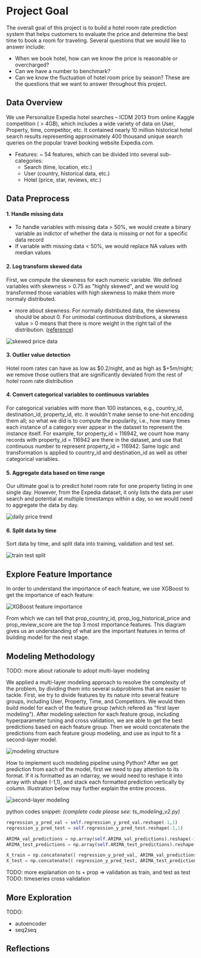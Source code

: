 # Project Goal

The overall goal of this project is to build a hotel room rate prediction system that helps customers to evaluate the price and determine the best time to book a room for traveling. Several questions that we would like to answer include:
* When we book hotel, how can we know the price is reasonable or overcharged? 
* Can we have a number to benchmark?
* Can we know the fluctuation of hotel room price by season?
These are the questions that we want to answer throughout this project.


## Data Overview

We use Personalize Expedia hotel searches – ICDM 2013 from online Kaggle competition ( > 4GB), which includes a wide variety of data on User, Property, time, competitor, etc. It contained nearly 10 million historical hotel search results representing approximately 400 thousand unique search queries on the popular travel booking website Expedia.com. 
* Features: ~ 54 features, which can be divided into several sub-categories:
    * Search (time, location, etc.) 
    * User (country, historical data, etc.) 
    * Hotel (price, star, reviews, etc.)


## Data Preprocess

#### 1. Handle missing data
* To handle variables with missing data > 50%, we would create a binary variable as indictor of whether the data is missing or not for a specific data record 
* If variable with missing data < 50%, we would replace NA values with median values
    
    
#### 2. Log transform skewed data

First, we compute the skewness for each numeric variable. We defined variables with skewness > 0.75 as "highly skewed", and we would log transformed those variables with high skewness to make them more normaly distributed. 
   * more about skewness: For normally distributed data, the skewness should be about 0. For unimodal continuous distributions, a skewness value > 0 means that there is more weight in the right tail of the distribution. ([reference]((https://docs.scipy.org/doc/scipy/reference/generated/scipy.stats.skew.html)))

![skewed price data](https://github.com/yuanlii/Expedia_hotel_price_prediction/blob/master/pictures/skewed_price_log_transformed.png)
    
#### 3. Outlier value detection

Hotel room rates can have as low as $0.2/night, and as high as $+5m/night; we remove those outliers that are significantly deviated from the rest of hotel room rate distribution
    
    
#### 4. Convert categorical variables to continuous variables

For categorical variables with more than 100 instances, e.g., country_id, destination_id, property_id, etc. it wouldn't make sense to one-hot encoding them all; so what we did is to compute the popularity, i.e., how many times each instance of a category ever appear in the dataset to represent the instance itself. For example, for property_id = 116942, we count how many records with property_id = 116942 are there in the dataset, and use that continuous number to represent property_id = 116942. Same logic and transformation is applied to country_id and destination_id as well as other categorical variables.


#### 5. Aggregate data based on time range

Our ultimate goal is to predict hotel room rate for one property listing in one single day. However, from the Expedia dataset, it only lists the data per user search and potential at multiple timestamps within a day, so we would need to aggregate the data by day. 

![daily price trend](https://github.com/yuanlii/Expedia_hotel_price_prediction/blob/master/pictures/daily_price_trend.png)


#### 6. Split data by time 

Sort data by time, and split data into training, validation and test set.

![train test split](https://github.com/yuanlii/Expedia_hotel_price_prediction/blob/master/pictures/train_test_split.png)


## Explore Feature Importance

In order to understand the importance of each feature, we use XGBoost to get the importance of each feature:

![XGBoost feature importance](https://github.com/yuanlii/Expedia_hotel_price_prediction/blob/master/pictures/feature_importance_XGBosot.png)

From which we can tell that prop_country_id, prop_log_historical_price and prop_review_score are the top 3 most importance features. This diagram gives us an understanding of what are the important features in terms of building model for the next stage.


## Modeling Methodology

TODO: more about rationale to adopt multi-layer modeling

We applied a multi-layer modeling approach to resolve the complexity of the problem, by dividing them into several subproblems that are easier to tackle. First, we try to divide features by its nature into several feature groups, including User, Property, Time, and Competitors. We would then build model for each of the feature group (which refered as "first layer modeling"). After modeling selection for each feature group, including hyperparameter tuning and cross validation, we are able to get the best predictions based on each feature group. Then we would concatenate the predictions from each feature group modeling, and use as input to fit a second-layer model. 

![modeling structure](https://github.com/yuanlii/Expedia_hotel_price_prediction/blob/master/pictures/modeling_structure.png)

How to implement such modeling pipeline using Python? After we get prediction from each of the model, first we need to pay attention to its format. If it is formatted as an ndarray, we would need to reshape it into array with shape (-1,1), and stack each formatted prediction vertically by column. Illustration below may further explain the entire process. 

![second-layer modeling](https://github.com/yuanlii/Expedia_hotel_price_prediction/blob/master/pictures/multi-layer_modeling.png)

python codes snippet: _(complete code please see: ts_modeling_v2.py)_

```python
regression_y_pred_val = self.regression_y_pred_val.reshape(-1,1)
regression_y_pred_test = self.regression_y_pred_test.reshape(-1,1)

ARIMA_val_predictions = np.array(self.ARIMA_val_predictions).reshape(-1,1)
ARIMA_test_predictions = np.array(self.ARIMA_test_predictions).reshape(-1,1)

X_train = np.concatenate(( regression_y_pred_val, ARIMA_val_predictions), axis=1)
X_test = np.concatenate(( regression_y_pred_test, ARIMA_test_predictions), axis=1)
```

TODO: more explanation on ts + prop => validation as train, and test as test
TODO: timeseries cross validation


## More Exploration

TODO: 
* autoencoder
* seq2seq


## Reflections




    
    
